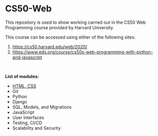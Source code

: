 # CS50-Web
This repository is used to show working carried out in the CS50 Web Programming course provided by Harvard University.

This course can be accessed using either of the following sites:
1. https://cs50.harvard.edu/web/2020/
2. https://www.edx.org/course/cs50s-web-programming-with-python-and-javascript
<br>

**List of modules:**
- [HTML, CSS](https://github.com/JohnSoftware2018/CS50-Web/tree/master/Lecture-0)
- Git
- Python
- Django
- SQL, Models, and Migrations
- JavaScript
- User Interfaces
- Testing, CI/CD
- Scalability and Security
